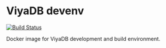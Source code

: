 ViyaDB devenv
=============

[![Build Status](https://travis-ci.org/viyadb/devenv.svg?branch=master)](https://travis-ci.org/viyadb/devenv)

Docker image for ViyaDB development and build environment.

